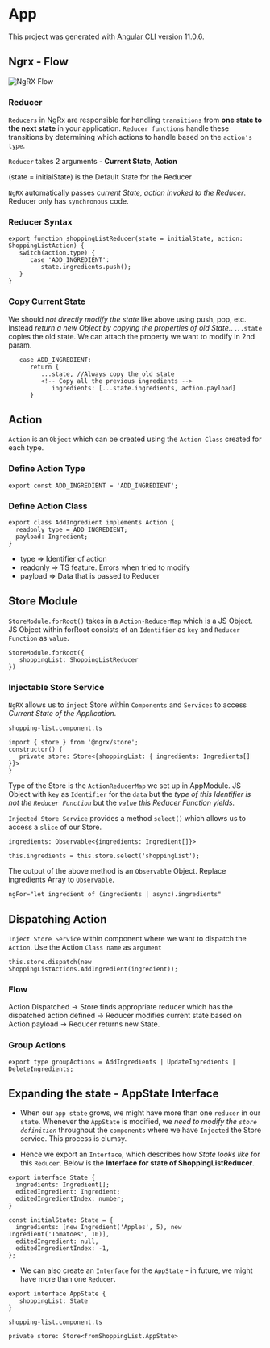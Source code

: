# App

This project was generated with [Angular CLI](https://github.com/angular/angular-cli) version 11.0.6.

## Ngrx - Flow

![NgRX Flow](https://github.com/iswarya15/NgRX-Starter/src/assets/ngrx-flow.png)

### Reducer

`Reducers` in NgRx are responsible for handling `transitions` from **one state to the next state** in your application. `Reducer functions` handle these transitions by determining which actions to handle based on the `action's type`.

`Reducer` takes 2 arguments - **Current State**, **Action**

(state = initialState) is the Default State for the Reducer

`NgRX` automatically passes _current State, action Invoked to the Reducer_. Reducer only has `synchronous` code.

### Reducer Syntax

```
export function shoppingListReducer(state = initialState, action: ShoppingListAction) {
   switch(action.type) {
      case 'ADD_INGREDIENT':
         state.ingredients.push();
   }
}
```

### Copy Current State

We should _not directly modify the state_ like above using push, pop, etc. Instead _return a new Object by copying the properties of old State._. .`..state` copies the old state. We can attach the property we want to modify in 2nd param.

```
   case ADD_INGREDIENT:
      return {
         ...state, //Always copy the old state
         <!-- Copy all the previous ingredients -->
            ingredients: [...state.ingredients, action.payload]
      }
```

## Action

`Action` is an `Object` which can be created using the `Action Class` created for each type.

### Define Action Type

```
export const ADD_INGREDIENT = 'ADD_INGREDIENT';
```

### Define Action Class

```
export class AddIngredient implements Action {
  readonly type = ADD_INGREDIENT;
  payload: Ingredient;
}

```

- type => Identifier of action
- readonly => TS feature. Errors when tried to modify
- payload => Data that is passed to Reducer

## Store Module

`StoreModule.forRoot()` takes in a `Action-ReducerMap` which is a JS Object.
JS Object within forRoot consists of an `Identifier` as `key` and `Reducer Function` as `value`.

```
StoreModule.forRoot({
   shoppingList: ShoppingListReducer
})
```

### Injectable Store Service

`NgRX` allows us to `inject` Store within `Components` and `Services` to access _Current State of the Application_.

`shopping-list.component.ts`

```
import { store } from '@ngrx/store';
constructor() {
   private store: Store<{shoppingList: { ingredients: Ingredients[] }}>
}
```

Type of the Store is the `ActionReducerMap` we set up in AppModule. JS Object with `key` as `Identifier` for the `data` but the _type of this Identifier is not the `Reducer Function`_ but the _`value` this Reducer Function yields._

`Injected Store Service` provides a method `select()` which allows us to access a `slice` of our Store.

```
ingredients: Observable<{ingredients: Ingredient[]}>

this.ingredients = this.store.select('shoppingList');
```

The output of the above method is an `Observable` Object. Replace ingredients Array to `Observable`.

```
ngFor="let ingredient of (ingredients | async).ingredients"
```

## Dispatching Action

`Inject Store Service` within component where we want to dispatch the `Action`. Use the Action `Class name` as `argument`

```
this.store.dispatch(new ShoppingListActions.AddIngredient(ingredient));
```

### Flow

Action Dispatched -> Store finds appropriate reducer which has the dispatched action defined -> Reducer modifies current state based on Action payload -> Reducer returns new State.

### Group Actions

```
export type groupActions = AddIngredients | UpdateIngredients | DeleteIngredients;
```

## Expanding the state - AppState Interface

- When our `app state` grows, we might have more than one `reducer` in our `state`. Whenever the `AppState` is modified, we _need to modify the `store definition`_ throughout the `components` where we have `Injected` the Store service. This process is clumsy.

- Hence we export an `Interface`, which describes how _State looks like_ for this `Reducer`. Below is the **Interface for state of ShoppingListReducer**.

```
export interface State {
  ingredients: Ingredient[];
  editedIngredient: Ingredient;
  editedIngredientIndex: number;
}

const initialState: State = {
  ingredients: [new Ingredient('Apples', 5), new Ingredient('Tomatoes', 10)],
  editedIngredient: null,
  editedIngredientIndex: -1,
};
```

- We can also create an `Interface` for the `AppState` - in future, we might have more than one `Reducer`.

```
export interface AppState {
   shoppingList: State
}
```

`shopping-list.component.ts`

```
private store: Store<fromShoppingList.AppState>
```

